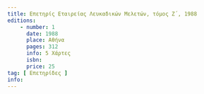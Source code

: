 ```yaml
---
title: Επετηρίς Εταιρείας Λευκαδικών Μελετών, τόμος Ζ΄, 1988
editions:
    - number: 1
      date: 1988
      place: Αθήνα
      pages: 312
      info: 5 Χάρτες
      isbn: 
      price: 25
tag: [ Επετηρίδες ]
info: 
---
```

